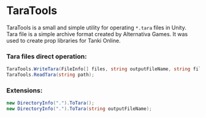 # TaraTools
TaraTools is a small and simple utility for operating  ```*.tara``` files in Unity. <br>
Tara file is a simple archive format created by Alternativa Games. It was used to create prop libraries for Tanki Online.

### Tara files direct operation:
```cs 
TaraTools.WriteTara(FileInfo[] files, string outputFileName, string filesRoot);
TaraTools.ReadTara(string path);
```
### Extensions:
```cs
new DirectoryInfo(".").ToTara();
new DirectoryInfo(".").ToTara(string outputFileName);
```